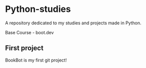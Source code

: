 # Python-studies

A repository dedicated to my studies and projects made in Python.

Base Course - boot.dev

## First project

BookBot is my first git project!
